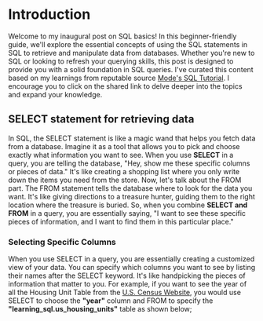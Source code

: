 # Introduction
Welcome to my inaugural post on SQL basics! In this beginner-friendly guide, we'll explore the essential concepts of using the SQL statements in SQL to retrieve and manipulate data from databases. Whether you're new to SQL or looking to refresh your querying skills, this post is designed to provide you with a solid foundation in SQL queries. 
I've curated this content based on my learnings from reputable source [Mode's SQL Tutorial](https://mode.com/sql-tutorial). I encourage you to click on the shared link to delve deeper into the topics and expand your knowledge.
## SELECT statement for retrieving data
In SQL, the SELECT statement is like a magic wand that helps you fetch data from a database. Imagine it as a tool that allows you to pick and choose exactly what information you want to see. When you use **SELECT** in a query, you are telling the database, "Hey, show me these specific columns or pieces of data." It's like creating a shopping list where you only write down the items you need from the store. Now, let's talk about the FROM part. The FROM statement tells the database where to look for the data you want. It's like giving directions to a treasure hunter, guiding them to the right location where the treasure is buried. So, when you combine **SELECT and FROM** in a query, you are essentially saying, "I want to see these specific pieces of information, and I want to find them in this particular place."
### Selecting Specific Columns
When you use SELECT in a query, you are essentially creating a customized view of your data. You can specify which columns you want to see by listing their names after the SELECT keyword. It's like handpicking the pieces of information that matter to you. For example, if you want to see the year of all the Housing Unit Table from the [U.S. Census Website](https://www.census.gov/econ/currentdata/), you would use SELECT to choose the **"year"** column and FROM to specify the **"learning_sql.us_housing_units"** table as shown below;
